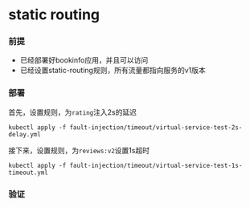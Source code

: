 # static routing

### 前提

- 已经部署好bookinfo应用，并且可以访问
- 已经设置static-routing规则，所有流量都指向服务的v1版本

### 部署

首先，设置规则，为`rating`注入2s的延迟

```
kubectl apply -f fault-injection/timeout/virtual-service-test-2s-delay.yml
```

接下来，设置规则，为`reviews:v2`设置1s超时

```
kubectl apply -f fault-injection/timeout/virtual-service-test-1s-timeout.yml
```

### 验证
